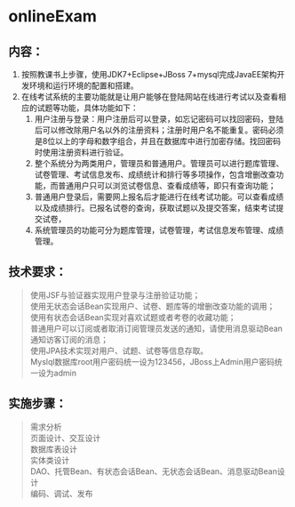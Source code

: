 # onlineExam
## 内容：
1.	按照教课书上步骤，使用JDK7+Eclipse+JBoss 7+mysql完成JavaEE架构开发环境和运行环境的配置和搭建。
2.	在线考试系统的主要功能就是让用户能够在登陆网站在线进行考试以及查看相应的试题等功能，具体功能如下：
    1)	用户注册与登录：用户注册后可以登录，如忘记密码可以找回密码，登陆后可以修改除用户名以外的注册资料；注册时用户名不能重复。密码必须是8位以上的字母和数字组合，并且在数据库中进行加密存储。找回密码时使用注册资料进行验证。    
    2)	整个系统分为两类用户，管理员和普通用户。管理员可以进行题库管理、试卷管理、考试信息发布、成绩统计和排行等多项操作，包含增删改查功能，而普通用户只可以浏览试卷信息、查看成绩等，即只有查询功能；    
    3)	普通用户登录后，需要网上报名后才能进行在线考试功能。可以查看成绩以及成绩排行。已报名试卷的查询，获取试题以及提交答案，结束考试提交试卷，    
    4)	系统管理员的功能可分为题库管理，试卷管理，考试信息发布管理、成绩管理。    
## 技术要求：
>	使用JSF与验证器实现用户登录与注册验证功能；  
>	使用无状态会话Bean实现用户、试卷、题库等的增删改查功能的调用；  
>	使用有状态会话Bean实现对喜欢试题或者考卷的收藏功能；  
>	普通用户可以订阅或者取消订阅管理员发送的通知，请使用消息驱动Bean通知访客订阅的消息；  
>	使用JPA技术实现对用户、试题、试卷等信息存取。  
>	Myslql数据库root用户密码统一设为123456，JBoss上Admin用户密码统一设为admin  
## 实施步骤：
> 需求分析  
> 页面设计、交互设计  
> 数据库表设计  
> 实体类设计  
> DAO、托管Bean、有状态会话Bean、无状态会话Bean、消息驱动Bean设计  
> 编码、调试、发布  

